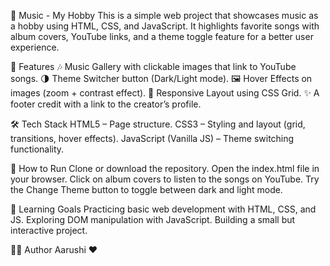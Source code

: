 🎵 Music - My Hobby
This is a simple web project that showcases music as a hobby using HTML, CSS, and JavaScript.
It highlights favorite songs with album covers, YouTube links, and a theme toggle feature for a better user experience.

📌 Features
🎶 Music Gallery with clickable images that link to YouTube songs.
🌗 Theme Switcher button (Dark/Light mode).
🖼️ Hover Effects on images (zoom + contrast effect).
📱 Responsive Layout using CSS Grid.
✨ A footer credit with a link to the creator’s profile.

🛠️ Tech Stack
HTML5 – Page structure.
CSS3 – Styling and layout (grid, transitions, hover effects).
JavaScript (Vanilla JS) – Theme switching functionality.

🚀 How to Run
Clone or download the repository.
Open the index.html file in your browser.
Click on album covers to listen to the songs on YouTube.
Try the Change Theme button to toggle between dark and light mode.

📖 Learning Goals
Practicing basic web development with HTML, CSS, and JS.
Exploring DOM manipulation with JavaScript.
Building a small but interactive project.

👩‍💻 Author
Aarushi ❤️
